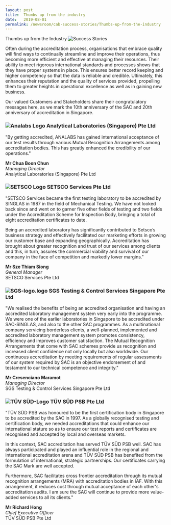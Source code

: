 ```yaml
---
layout: post
title:  Thumbs up from the industry
date:   2019-08-01
permalink: /newsroom/cab-success-stories/Thumbs-up-from-the-industry
---
```


Thumbs up from the Industry
![Success Stories](/images/success-stories/success-stories-business-setting.jpg)

Often during the accreditation process, organisations that embrace quality will find ways to continually streamline and improve their operations, thus becoming more efficient and effective at managing their resources. Their ability to meet rigorous international standards and processes shows that they have proper systems in place. This ensures better record keeping and higher competency so that the data is reliable and credible. Ultimately, this enhances their reputation and the quality of services provided, propelling them to greater heights in operational excellence as well as in gaining new business.

Our valued Customers and Stakeholders share their congratulatory messages here, as we mark the 10th anniversary of the SAC and 20th anniversary of accreditation in Singapore.

### ![Analabs Logo](/images/success-stories/analab-logo.png) Analytical Laboratories (Singapore) Pte Ltd 

"By getting accredited, ANALABS has gained international acceptance of our test results through various Mutual Recognition Arrangements among accreditation bodies. This has greatly enhanced the credibility of our operations."

**Mr Chua Boon Chun**  
*Managing Director*  
Analytical Laboratories (Singapore) Pte Ltd
 
### ![SETSCO Logo](/images/success-stories/setsco-logo.png) SETSCO Services Pte Ltd

"SETSCO Services became the first testing laboratory to be accredited by SINGLAS in 1987 in the field of Mechanical Testing. We have not looked back since and went on to garner five other fields of testing and two fields under the Accreditation Scheme for Inspection Body, bringing a total of eight accreditation certificates to date.

Being an accredited laboratory has significantly contributed to Setsco’s business strategy and effectively facilitated our marketing efforts in growing our customer base and expanding geographically. Accreditation has brought about greater recognition and trust of our services among clients and this, in turn, assures the commercial viability and survival of our company in the face of competition and markedly lower margins."

**Mr Sze Thiam Siong**  
*General Manager*  
SETSCO Services Pte Ltd
 
 
### ![SGS-logo.logo](/images/success-stories/sgs-logo.png) SGS Testing & Control Services Singapore Pte Ltd

"We realised the benefits of being an accredited organisation and having an accredited laboratory management system very early into the programme. We were one of the earlier laboratories in Singapore to be accredited under SAC-SINGLAS, and also to the other SAC programmes. As a multinational company servicing borderless clients, a well-planned, implemented and accredited laboratory management system promotes consistency, efficiency and improves customer satisfaction. The Mutual Recognition Arrangements that come with SAC schemes provide us recognition and increased client confidence not only locally but also worldwide. Our continuous accreditation by meeting requirements of regular assessments of our system required by SAC is an objective endorsement of and testament to our technical competence and integrity."

**Mr Cresenciano Maramot**  
*Managing Director*  
SGS Testing & Control Services Singapore Pte Ltd
 
 
### ![TÜV SÜD-Logo](/images/success-stories/TUV-SUD-logo.png) TÜV SÜD PSB Pte Ltd

"TÜV SÜD PSB was honoured to be the first certification body in Singapore to be accredited by the SAC in 1997. As a globally recognised testing and certification body, we needed accreditations that could enhance our international stature so as to ensure our test reports and certificates are recognised and accepted by local and overseas markets.

In this context, SAC accreditation has served TÜV SÜD PSB well. SAC has always participated and played an influential role in the regional and international accreditation arena and TÜV SÜD PSB has benefited from the formulation of international, strategic partnerships. Our certificates carrying the SAC Mark are well accepted.

Furthermore, SAC facilitates cross frontier accreditation through its mutual recognition arrangements (MRA) with accreditation bodies in IAF. With this arrangement, it reduces cost through mutual acceptance of each other's accreditation audits. I am sure the SAC will continue to provide more value-added services to all its clients."

**Mr Richard Hong**  
*Chief Executive Officer*  
TÜV SÜD PSB Pte Ltd

